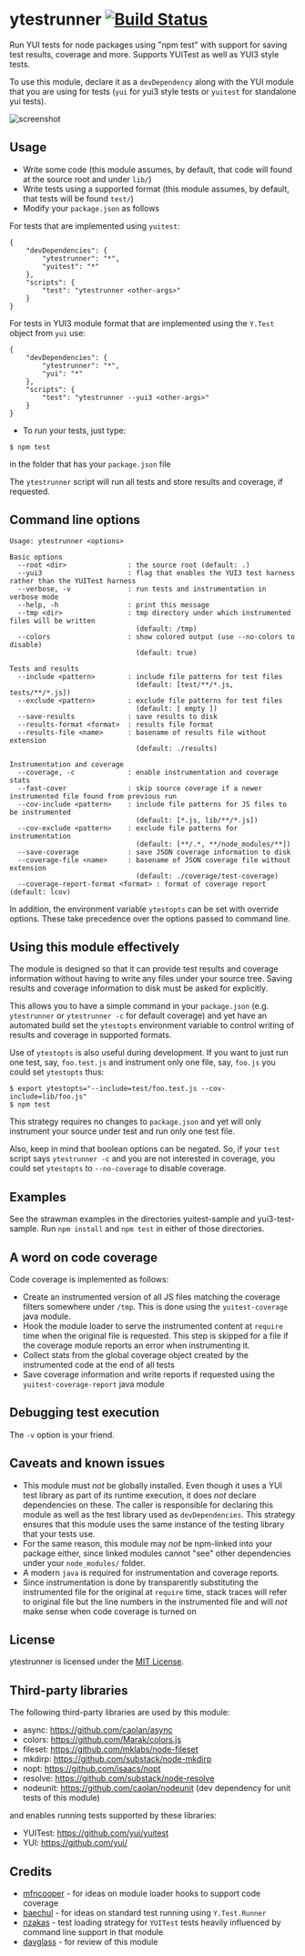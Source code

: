 ytestrunner [![Build Status](https://secure.travis-ci.org/gotwarlost/ytestrunner.png)](http://travis-ci.org/gotwarlost/ytestrunner)
===========

Run YUI tests for node packages using "npm test" with support for saving test results, coverage and more. Supports YUITest as well as YUI3 style tests.

To use this module, declare it as a `devDependency` along with the YUI module that you are using for tests (`yui` for yui3 style tests or `yuitest` for standalone yui tests).

![screenshot](http://github.com/gotwarlost/ytestrunner/raw/master/examples/screenshot.png)

Usage
-----

* Write some code (this module assumes, by default, that code will found at the source root and under `lib/`)
* Write tests using a supported format (this module assumes, by default, that tests will be found `test/`)
* Modify your `package.json` as follows

For tests that are implemented using `yuitest`:

    {
        "devDependencies": {
            "ytestrunner": "*",
            "yuitest": "*"
        },
        "scripts": {
            "test": "ytestrunner <other-args>"
        }
    }

For tests in YUI3 module format that are implemented using the `Y.Test` object from `yui` use:

    {
        "devDependencies": {
            "ytestrunner": "*",
            "yui": "*"
        },
        "scripts": {
            "test": "ytestrunner --yui3 <other-args>"
        }
    }

* To run your tests, just type:

`$ npm test`

in the folder that has your `package.json` file

The `ytestrunner` script will run all tests and store results and coverage, if requested.

Command line options
---------------------

    Usage: ytestrunner <options>

    Basic options
      --root <dir>               : the source root (default: .)
      --yui3                     : flag that enables the YUI3 test harness rather than the YUITest harness
      --verbose, -v              : run tests and instrumentation in verbose mode
      --help, -h                 : print this message
      --tmp <dir>                : tmp directory under which instrumented files will be written
                                   (default: /tmp)
      --colors                   : show colored output (use --no-colors to disable)
                                   (default: true)

    Tests and results
      --include <pattern>        : include file patterns for test files
                                   (default: [test/**/*.js, tests/**/*.js])
      --exclude <pattern>        : exclude file patterns for test files
                                   (default: [ empty ])
      --save-results             : save results to disk
      --results-format <format>  : results file format
      --results-file <name>      : basename of results file without extension
                                   (default: ./results)

    Instrumentation and coverage
      --coverage, -c             : enable instrumentation and coverage stats
      --fast-cover               : skip source coverage if a newer instrumented file found from previous run
      --cov-include <pattern>    : include file patterns for JS files to be instrumented
                                   (default: [*.js, lib/**/*.js])
      --cov-exclude <pattern>    : exclude file patterns for instrumentation
                                   (default: [**/.*, **/node_modules/**])
      --save-coverage            : save JSON coverage information to disk
      --coverage-file <name>     : basename of JSON coverage file without extension
                                   (default: ./coverage/test-coverage)
      --coverage-report-format <format> : format of coverage report (default: lcov)

In addition, the environment variable `ytestopts` can be set with override options. These take precedence over the options passed to command line.

Using this module effectively
-----------------------------

The module is designed so that it can provide test results and coverage information without having to write any files under your source tree. Saving results and coverage information to disk must be asked for explicitly.

This allows you to have a simple command in your `package.json` (e.g. `ytestrunner` or  `ytestrunner -c` for default coverage) and yet have an automated build set the `ytestopts` environment variable to control writing of results and coverage in supported formats.

Use of `ytestopts` is also useful during development. If you want to just run one test, say, `foo.test.js` and instrument only one file, say, `foo.js` you could set `ytestopts` thus:

    $ export ytestopts="--include=test/foo.test.js --cov-include=lib/foo.js"
    $ npm test


This strategy requires no changes to `package.json` and yet will only instrument your source under test and run only one test file.

Also, keep in mind that boolean options can be negated. So, if your `test` script says `ytestrunner -c` and you are not interested in coverage, you could set `ytestopts` to `--no-coverage` to disable coverage.

Examples
--------

See the strawman examples in the directories yuitest-sample and yui3-test-sample. Run `npm install` and `npm test` in either of those directories.

A word on code coverage
-----------------------

Code coverage is implemented as follows:

* Create an instrumented version of all JS files matching the coverage filters somewhere under `/tmp`. This is done using the `yuitest-coverage` java module.
* Hook the module loader to serve the instrumented content at `require` time when the original file is requested. This step is skipped for a file if the coverage module reports an error when instrumenting it.
* Collect stats from the global coverage object created by the instrumented code at the end of all tests
* Save coverage information and write reports if requested using the `yuitest-coverage-report` java module

Debugging test execution
------------------------

The `-v` option is your friend.

Caveats and known issues
------------------------

* This module must *not* be globally installed. Even though it uses a YUI test library as part of its runtime execution, it does *not* declare dependencies on these. The caller is responsible for declaring this module as well as the test library used as `devDependencies`. This strategy ensures that this module uses the same instance of the testing library that your tests use.
* For the same reason, this module may *not* be npm-linked into your package either, since linked modules cannot "see" other dependencies under your `node_modules/` folder.
* A modern `java` is required for instrumentation and coverage reports.
* Since instrumentation is done by transparently substituting the instrumented file for the original at `require` time, stack traces will refer to original file but the line numbers in the instrumented file and will *not* make sense when code coverage is turned on

License
-------

ytestrunner is licensed under the [MIT License](http://github.com/gotwarlost/ytestrunner/raw/master/LICENSE).

Third-party libraries
---------------------

The following third-party libraries are used by this module:

* async: https://github.com/caolan/async
* colors: https://github.com/Marak/colors.js
* fileset: https://github.com/mklabs/node-fileset
* mkdirp: https://github.com/substack/node-mkdirp
* nopt: https://github.com/isaacs/nopt
* resolve: https://github.com/substack/node-resolve
* nodeunit: https://github.com/caolan/nodeunit (dev dependency for unit tests of this module)

and enables running tests supported by these libraries:

* YUITest: https://github.com/yui/yuitest
* YUI: https://github.com/yui/

Credits
-------

   * [mfncooper](https://github.com/mfncooper) - for ideas on module loader hooks to support code coverage
   * [baechul](https://github.com/baechul) - for ideas on standard test running using `Y.Test.Runner`
   * [nzakas](https://github.com/nzakas) - test loading strategy for `YUITest` tests heavily influenced by command line support in that module
   * [davglass](https://github.com/davglass) - for review of this module

